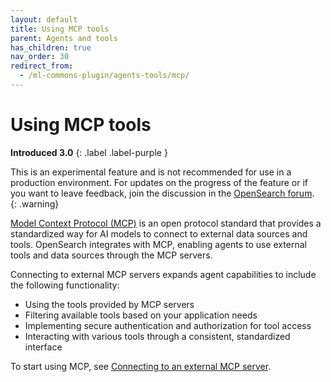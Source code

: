 ```yaml
---
layout: default
title: Using MCP tools
parent: Agents and tools
has_children: true
nav_order: 30
redirect_from:
  - /ml-commons-plugin/agents-tools/mcp/
---
```


# Using MCP tools
**Introduced 3.0**
{: .label .label-purple }

This is an experimental feature and is not recommended for use in a production environment. For updates on the progress of the feature or if you want to leave feedback, join the discussion in the [OpenSearch forum](https://forum.opensearch.org/).    
{: .warning}

[Model Context Protocol (MCP)](https://modelcontextprotocol.io/introduction) is an open protocol standard that provides a standardized way for AI models to connect to external data sources and tools. OpenSearch integrates with MCP, enabling agents to use external tools and data sources through the MCP servers.

Connecting to external MCP servers expands agent capabilities to include the following functionality:

- Using the tools provided by MCP servers
- Filtering available tools based on your application needs
- Implementing secure authentication and authorization for tool access
- Interacting with various tools through a consistent, standardized interface

To start using MCP, see [Connecting to an external MCP server]({{site.url}}{{site.baseurl}}/ml-commons-plugin/agents-tools/mcp/mcp-connector/). 